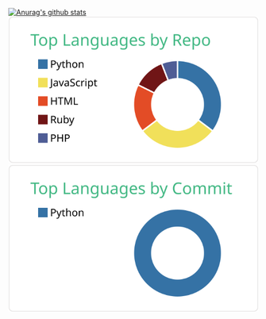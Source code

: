 
[![Anurag's github stats](https://github-readme-stats.vercel.app/api?username=ak1ya&count_private=true)](https://github.com/anuraghazra/github-readme-stats)
[![](https://raw.githubusercontent.com/ak1ya/ak1ya/master/profile-summary-card-output/vue/1-repos-per-language.svg)](https://github.com/vn7n24fzkq/github-profile-summary-cards)
[![](https://raw.githubusercontent.com/ak1ya/ak1ya/master/profile-summary-card-output/vue/2-most-commit-language.svg)](https://github.com/vn7n24fzkq/github-profile-summary-cards)
